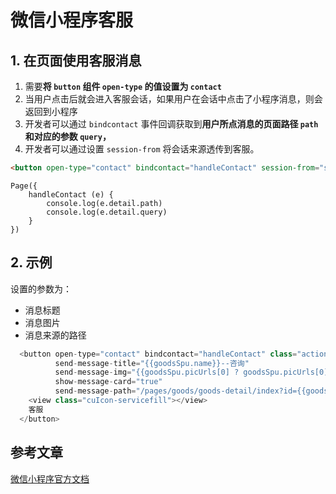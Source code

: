 # 微信小程序客服

## 1. 在页面使用客服消息

1. 需要**将 `button` 组件 `open-type` 的值设置为 `contact`**
2. 当用户点击后就会进入客服会话，如果用户在会话中点击了小程序消息，则会返回到小程序
3. 开发者可以通过 `bindcontact` 事件回调获取到**用户所点消息的页面路径 `path` 和对应的参数 `query`，**
4. 开发者可以通过设置 `session-from` 将会话来源透传到客服。

```html
<button open-type="contact" bindcontact="handleContact" session-from="sessionFrom"></button>
```

```
Page({
    handleContact (e) {
        console.log(e.detail.path)
        console.log(e.detail.query)
    }
})
```

## 2. 示例

设置的参数为：

- 消息标题
- 消息图片
- 消息来源的路径

```js
  <button open-type="contact" bindcontact="handleContact" class="action bg-white"
          send-message-title="{{goodsSpu.name}}--咨询"
          send-message-img="{{goodsSpu.picUrls[0] ? goodsSpu.picUrls[0] : '/public/img/no_pic.png'}}"
          show-message-card="true" 
          send-message-path="/pages/goods/goods-detail/index?id={{goodsSpu.id}}">
    <view class="cuIcon-servicefill"></view> 
    客服
  </button>
```



## 参考文章

[微信小程序官方文档](https://developers.weixin.qq.com/miniprogram/introduction/custom.html#%E5%9C%A8%E9%A1%B5%E9%9D%A2%E4%BD%BF%E7%94%A8%E5%AE%A2%E6%9C%8D%E6%B6%88%E6%81%AF)
